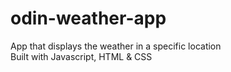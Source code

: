 # odin-weather-app
App that displays the weather in a specific location  
Built with Javascript, HTML & CSS  
